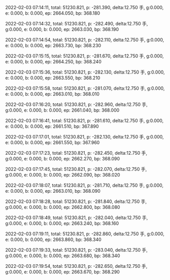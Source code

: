 2022-02-03 07:14:11, total: 51230.821, p: -281.390, delta:12.750 手, g:0.000, e: 0.000, b: 0.000, ep: 2664.050, bp: 368.180

2022-02-03 07:14:32, total: 51230.821, p: -282.490, delta:12.750 手, g:0.000, e: 0.000, b: 0.000, ep: 2663.030, bp: 368.190

2022-02-03 07:14:54, total: 51230.821, p: -282.110, delta:12.750 手, g:0.000, e: 0.000, b: 0.000, ep: 2663.730, bp: 368.230

2022-02-03 07:15:15, total: 51230.821, p: -281.670, delta:12.750 手, g:0.000, e: 0.000, b: 0.000, ep: 2664.250, bp: 368.240

2022-02-03 07:15:36, total: 51230.821, p: -282.130, delta:12.750 手, g:0.000, e: 0.000, b: 0.000, ep: 2663.550, bp: 368.210

2022-02-03 07:15:58, total: 51230.821, p: -281.070, delta:12.750 手, g:0.000, e: 0.000, b: 0.000, ep: 2663.010, bp: 368.010

2022-02-03 07:16:20, total: 51230.821, p: -282.960, delta:12.750 手, g:0.000, e: 0.000, b: 0.000, ep: 2661.040, bp: 368.000

2022-02-03 07:16:41, total: 51230.821, p: -281.610, delta:12.750 手, g:0.000, e: 0.000, b: 0.000, ep: 2661.510, bp: 367.890

2022-02-03 07:17:01, total: 51230.821, p: -282.130, delta:12.750 手, g:0.000, e: 0.000, b: 0.000, ep: 2661.550, bp: 367.960

2022-02-03 07:17:23, total: 51230.821, p: -282.450, delta:12.750 手, g:0.000, e: 0.000, b: 0.000, ep: 2662.270, bp: 368.090

2022-02-03 07:17:45, total: 51230.821, p: -282.070, delta:12.750 手, g:0.000, e: 0.000, b: 0.000, ep: 2662.090, bp: 368.020

2022-02-03 07:18:07, total: 51230.821, p: -281.710, delta:12.750 手, g:0.000, e: 0.000, b: 0.000, ep: 2663.010, bp: 368.090

2022-02-03 07:18:28, total: 51230.821, p: -281.840, delta:12.750 手, g:0.000, e: 0.000, b: 0.000, ep: 2662.800, bp: 368.080

2022-02-03 07:18:49, total: 51230.821, p: -282.040, delta:12.750 手, g:0.000, e: 0.000, b: 0.000, ep: 2663.240, bp: 368.160

2022-02-03 07:19:11, total: 51230.821, p: -282.860, delta:12.750 手, g:0.000, e: 0.000, b: 0.000, ep: 2663.860, bp: 368.340

2022-02-03 07:19:33, total: 51230.821, p: -283.040, delta:12.750 手, g:0.000, e: 0.000, b: 0.000, ep: 2663.680, bp: 368.340

2022-02-03 07:19:54, total: 51230.821, p: -282.650, delta:12.750 手, g:0.000, e: 0.000, b: 0.000, ep: 2663.670, bp: 368.290
